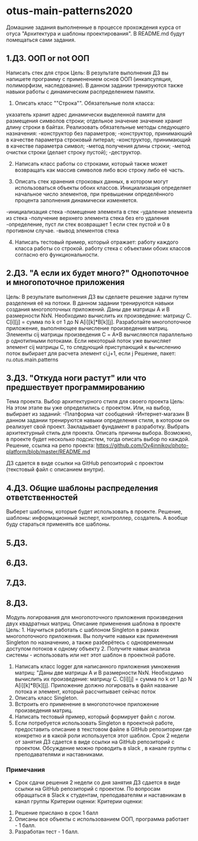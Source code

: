 # otus-main-patterns2020
Домашние задания выполненные в процессе прохождения курса от отуса "Архитектура и шаблоны проектирования". В README.md будут помещаться сами задания.

## 1.ДЗ. ООП or not ООП 
Написать стек для строк
Цель: В результате выполнения ДЗ вы напишете программу с применением основ ООП (инкапсуляция, полиморфизм, наследование). В данном задании тренируются также навыки работы с динамическим распределением памяти.
1. Описать класс ""Строка"". Обязательные поля класса:

указатель хранит адрес динамически выделенной памяти для размещения символов строки;
отдельное значение значение хранит длину строки в байтах.
Реализовать обязательные методы следующего назначения:
-конструктор без параметров;
-конструктор, принимающий в качестве параметра строковый литерал;
-конструктор, принимающий в качестве параметра символ;
-метод получения длины строки;
-метод очистки строки (делает строку пустой);
-деструктор.

2. Написать класс работы со строками, который также может возвращать как массив символов либо всю строку либо её часть.

3. Описать стек хранения строковых данных, в котором могут использоваться объекты обоих классов. Инициализация определяет начальное число элементов, при превышении определённого процента заполнения динамически изменяется.

-инициализация стека
-помещение элемента в стек
-удаление элемента из стека
-получение верхнего элемента стека без его удаления
-определение, пуст ли стек возвращает 1 если стек пустой и 0 в противном случае.
-вывод элементов стека

4. Написать тестовый пример, который отражает:
работу каждого класса работы со строкой.
работу стека с объектами обоих классов согласно его функциональности.


## 2.ДЗ. "А если их будет много?" Однопоточное и многопоточное приложения 
Цель: В результате выполнения ДЗ вы сделаете решение задачи путем разделения её на потоки. В данном задании тренируются навыки создания многопоточных приложений.
Даны две матрицы A и B размерности NxN. Необходимо вычислить их произведение: матрицу С.
C[i][j] = сумма по k от 1 до N A[i][k]*B[k][j].
Разработайте многопоточное приложение, выполняющее вычисление произведения матриц. Элементы cij матрицы произведения С = A×B вычисляются параллельно p однотипными потоками. Если некоторый поток уже вычисляет элемент cij матрицы C, то следующий приступающий к вычислению поток выбирает для расчета элемент ci,j+1, если j
Решение, пакет: ru.otus.main.patterns


## 3.ДЗ. "Откуда ноги растут" или что предшествует программированию 
Тема проекта. Выбор архитектурного стиля для своего проекта
Цель: На этом этапе вы уже определились с проектом. Или, на выбор, выбирает из заданий: -Платформа чат сообщений -Интернет-магазин В данном задании тренируются навыки определения стиля, в котором он реализует свой проект. Закладывает фундамент в разработку.
Выбрать архитектурный стиль для проекта. Описать причины выбора. Возможно, в проекте будет несколько подсистем, тогда описать выбор по каждой.
Решение, ссылка на репо проекта: https://github.com/Ov4innikov/photo-platform/blob/master/README.md

ДЗ сдается в виде ссылки на GitHub репозиторий с проектом (текстовый файл с описанием внутри).


## 4.ДЗ. Общие шаблоны распределения ответственностей 
Выберет шаблоны, которые будет использовать в проекте.
Решение, шаблоны: информационный эксперт, контроллер, создатель. А вообще буду стараться применять все шаблоны.


## 5.ДЗ. 


## 6.ДЗ. 


## 7.ДЗ. 


## 8.ДЗ. 
Модуль логирования для многопоточного приложения произведения двух квадратных матриц. Описание применения шаблона в проекте
Цель: 1. Научиться работать с шаблоном Singleton в рамках многопоточного приложения. 
Вы получите навыки как применения Singleton по назначению, 
а также разберётесь с одновременным доступом потоков к одному объекту 2. 
Получите навык анализа системы - использовать или нет этот шаблон в проектной работе.
1. Написать класс logger для написанного приложения умножения матриц:
"Даны две матрицы A и B размерности NxN. Необходимо вычислить их произведение: матрицу С.
C[i][j] = сумма по k от 1 до N A[i][k]*B[k][j].
Приложение должно логировать в файл название потока и элемент, который рассчитывает сейчас поток
1. Описать класс Singleton.
2. Встроить его применение в многопоточное приложение произведения матриц.
3. Написать тестовый пример, который формирует файл с логом.
4. Если потребуется использовать Singleton в проектной работе, предоставить описание в текстовом файле в GitHub репозитории где конкретно и в какой роли используется этот шаблон.
Срок 2 недели от занятия
ДЗ сдается в виде ссылки на GitHub репозиторий с проектом.
Обсуждение можно проводить в slack , в канале группы с преподавателями и наставниками.


### Примечания
* Срок сдачи решения 2 недели со дня занятия
ДЗ сдается в виде ссылки на GitHub репозиторий с проектом.
По вопросам обращаться в Slack к студентам, преподавателям и наставникам в канал группы
Критерии оценки: Критерии оценки:
1. Решение прислано в срок 1 балл
2. Описаны все объекты с использованием ООП, программа работает - 1 балл.
3. Разработан тест - 1 балл.